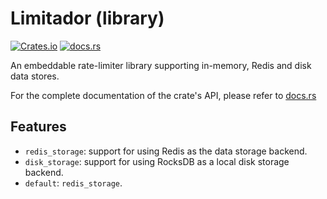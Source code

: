 # Limitador (library)

[![Crates.io](https://img.shields.io/crates/v/limitador)](https://crates.io/crates/limitador)
[![docs.rs](https://docs.rs/limitador/badge.svg)](https://docs.rs/limitador)

An embeddable rate-limiter library supporting in-memory, Redis and disk data stores.

For the complete documentation of the crate's API, please refer to [docs.rs](https://docs.rs/limitador/latest/limitador/)

## Features

* `redis_storage`: support for using Redis as the data storage backend.
* `disk_storage`: support for using RocksDB as a local disk storage backend.
* `default`: `redis_storage`.

